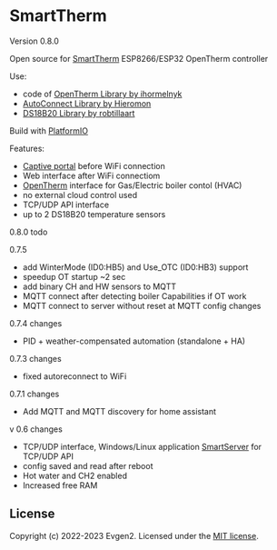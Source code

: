 # SmartTherm

Version 0.8.0

Open source for [SmartTherm](https://www.umkikit.ru/index.php?route=product/product&path=67&product_id=103) ESP8266/ESP32 OpenTherm controller

Use:
* code of [OpenTherm Library by ihormelnyk](https://github.com/ihormelnyk/opentherm_library)
* [AutoConnect Library by Hieromon](https://github.com/Hieromon/AutoConnect)
* [DS18B20 Library by robtillaart](https://github.com/RobTillaart/DS18B20_RT)

Build with [PlatformIO](https://platformio.org/)

Features:
* [Captive portal](https://en.wikipedia.org/wiki/Captive_portal) before WiFi connection
* Web interface after WiFi connectiom
* [OpenTherm](https://en.wikipedia.org/wiki/OpenTherm) interface for Gas/Electric boiler contol (HVAC)
* no external cloud control used
* TCP/UDP API interface
* up to 2 DS18B20 temperature sensors

0.8.0 todo

0.7.5
* add  WinterMode (ID0:HB5) and  Use_OTC (ID0:HB3) support
* speedup OT startup ~2 sec
* add binary CH and HW sensors to MQTT
* MQTT connect after detecting boiler Capabilities if OT work
* MQTT connect to server without reset at MQTT config changes


0.7.4 changes
* PID + weather-compensated automation (standalone + HA)

0.7.3 changes
* fixed autoreconnect to WiFi

0.7.1 changes
* Add MQTT and MQTT discovery for home assistant

v 0.6 changes
* TCP/UDP interface, Windows/Linux application [SmartServer](https://github.com/Evgen2/SmartServer) for TCP/UDP API
* config saved and read after reboot
* Hot water and CH2 enabled
* Increased free RAM 


## License
Copyright (c) 2022-2023 Evgen2. Licensed under the [MIT license](/LICENSE?raw=true).